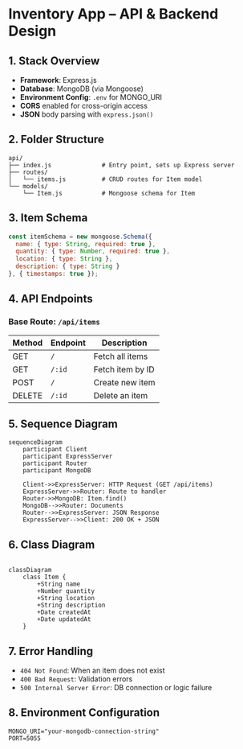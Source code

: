 
# Inventory App – API & Backend Design

## 1. Stack Overview

- **Framework**: Express.js
- **Database**: MongoDB (via Mongoose)
- **Environment Config**: `.env` for MONGO_URI
- **CORS** enabled for cross-origin access
- **JSON** body parsing with `express.json()`

## 2. Folder Structure

```plaintext
api/
├── index.js              # Entry point, sets up Express server
├── routes/
│   └── items.js          # CRUD routes for Item model
└── models/
    └── Item.js           # Mongoose schema for Item
```

## 3. Item Schema

```js
const itemSchema = new mongoose.Schema({
  name: { type: String, required: true },
  quantity: { type: Number, required: true },
  location: { type: String },
  description: { type: String }
}, { timestamps: true });
```

## 4. API Endpoints

### Base Route: `/api/items`

| Method | Endpoint        | Description       |
|--------|------------------|-------------------|
| GET    | `/`              | Fetch all items   |
| GET    | `/:id`           | Fetch item by ID  |
| POST   | `/`              | Create new item   |
| DELETE | `/:id`           | Delete an item    |

## 5. Sequence Diagram

```mermaid
sequenceDiagram
    participant Client
    participant ExpressServer
    participant Router
    participant MongoDB

    Client->>ExpressServer: HTTP Request (GET /api/items)
    ExpressServer->>Router: Route to handler
    Router->>MongoDB: Item.find()
    MongoDB-->>Router: Documents
    Router-->>ExpressServer: JSON Response
    ExpressServer-->>Client: 200 OK + JSON
```

## 6. Class Diagram
```mermaid

classDiagram
    class Item {
        +String name
        +Number quantity
        +String location
        +String description
        +Date createdAt
        +Date updatedAt
    }
```
## 7. Error Handling

- `404 Not Found`: When an item does not exist
- `400 Bad Request`: Validation errors
- `500 Internal Server Error`: DB connection or logic failure

## 8. Environment Configuration

```dotenv
MONGO_URI="your-mongodb-connection-string"
PORT=5055
```
